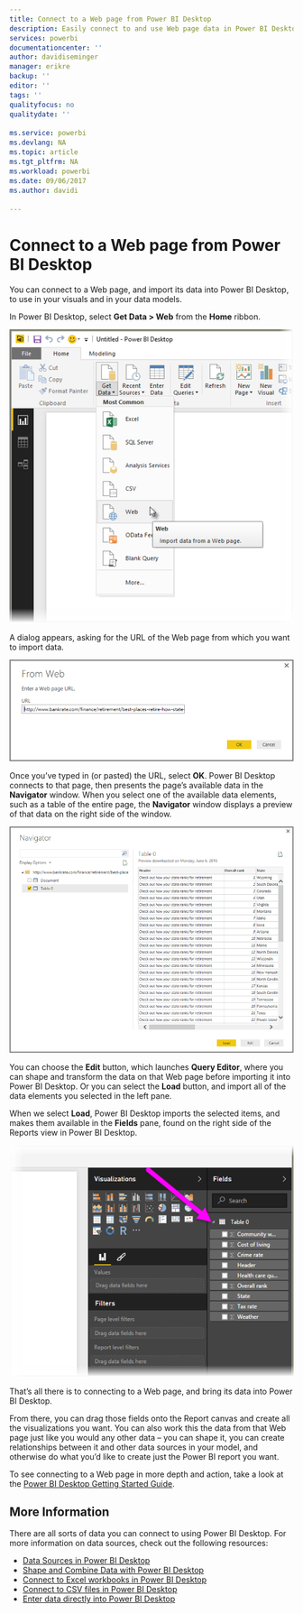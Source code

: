 ```yaml
---
title: Connect to a Web page from Power BI Desktop
description: Easily connect to and use Web page data in Power BI Desktop
services: powerbi
documentationcenter: ''
author: davidiseminger
manager: erikre
backup: ''
editor: ''
tags: ''
qualityfocus: no
qualitydate: ''

ms.service: powerbi
ms.devlang: NA
ms.topic: article
ms.tgt_pltfrm: NA
ms.workload: powerbi
ms.date: 09/06/2017
ms.author: davidi

---
```

# Connect to a Web page from Power BI Desktop
You can connect to a Web page, and import its data into Power BI Desktop, to use in your visuals and in your data models.

In Power BI Desktop, select **Get Data > Web** from the **Home** ribbon.

![](media/desktop-connect-to-web/connect-to-web_1.png)

A dialog appears, asking for the URL of the Web page from which you want to import data.

![](media/desktop-connect-to-web/connect-to-web_2.png)

Once you’ve typed in (or pasted) the URL, select **OK**. Power BI Desktop connects to that page, then presents the page’s available data in the **Navigator** window. When you select one of the available data elements, such as a table of the entire page, the **Navigator** window displays a preview of that data on the right side of the window.

![](media/desktop-connect-to-web/connect-to-web_3.png)

You can choose the **Edit** button, which launches **Query Editor**, where you can shape and transform the data on that Web page before importing it into Power BI Desktop. Or you can select the **Load** button, and import all of the data elements you selected in the left pane.

When we select **Load**, Power BI Desktop imports the selected items, and makes them available in the **Fields** pane, found on the right side of the Reports view in Power BI Desktop.

![](media/desktop-connect-to-web/connect-to-web_4.png)

That’s all there is to connecting to a Web page, and bring its data into Power BI Desktop.

From there, you can drag those fields onto the Report canvas and create all the visualizations you want. You can also work this the data from that Web page just like you would any other data – you can shape it, you can create relationships between it and other data sources in your model, and otherwise do what you’d like to create just the Power BI report you want.

To see connecting to a Web page in more depth and action, take a look at the [Power BI Desktop Getting Started Guide](powerbi-desktop-getting-started.md).

## More Information
﻿There are all sorts of data you can connect to using Power BI Desktop. For more information on data sources, check out the following resources:

* [Data Sources in Power BI Desktop](powerbi-desktop-data-sources.md)
* [Shape and Combine Data with Power BI Desktop](powerbi-desktop-shape-and-combine-data.md)
* [Connect to Excel workbooks in Power BI Desktop](desktop-connect-excel.md)   
* [Connect to CSV files in Power BI Desktop](desktop-connect-csv.md)   
* [Enter data directly into Power BI Desktop](powerbi-desktop-enter-data-directly-into-desktop.md)   

